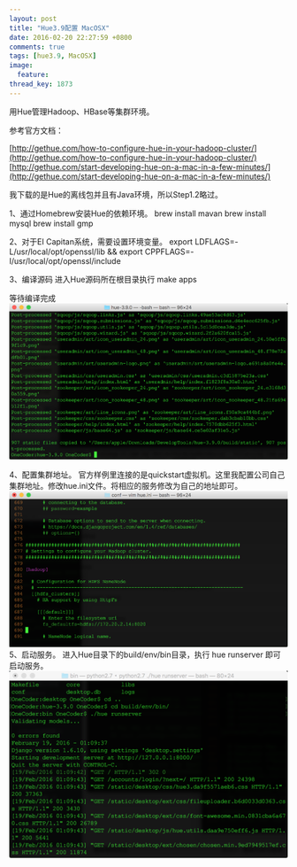 ```yaml
---
layout: post
title: "Hue3.9配置 MacOSX"
date: 2016-02-20 22:27:59 +0800
comments: true
tags: [hue3.9, MacOSX]
image:
  feature: 
thread_key: 1873
---
```

用Hue管理Hadoop、HBase等集群环境。

参考官方文档：

[http://gethue.com/how-to-configure-hue-in-your-hadoop-cluster/](http://gethue.com/how-to-configure-hue-in-your-hadoop-cluster/)
[http://gethue.com/start-developing-hue-on-a-mac-in-a-few-minutes/](http://gethue.com/start-developing-hue-on-a-mac-in-a-few-minutes/)

我下载的是Hue的离线包并且有Java环境，所以Step1.2略过。

1、通过Homebrew安装Hue的依赖环境。
brew install mavan
brew install mysql
brew install gmp

2、对于EI Capitan系统，需要设置环境变量。
export LDFLAGS=-L/usr/local/opt/openssl/lib && export CPPFLAGS=-I/usr/local/opt/openssl/include

3、编译源码
进入Hue源码所在根目录执行
make apps

等待编译完成
![](/images/post/make-hue.png)

4、配置集群地址。
官方样例里连接的是quickstart虚拟机。这里我配置公司自己集群地址。修改hue.ini文件。将相应的服务修改为自己的地址即可。
![](/images/post/config-hue.png)
5、启动服务。
进入Hue目录下的build/env/bin目录，执行
hue runserver
即可启动服务。
![](/images/post/run-hue.png)